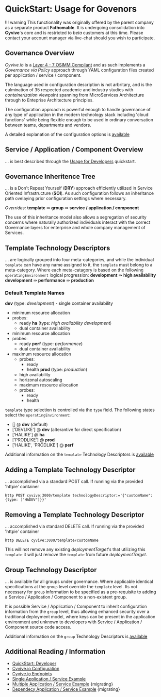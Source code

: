 # QuickStart: Usage for Govenors

!!! warning
    This functionality was originally offered by the parent company as a separate product **Fathomable**. It is undergoing consolidation into **Cyvive**'s core and is restricted to _beta_ customers at this time. Please contact your account manager via live-chat should you wish to participate.

## Governance Overview

_Cyvive.io_ is a [Layer 4 - 7 OSIMM Compliant](http://www.opengroup.org/soa/source-book/osimmv2/p2.htm) and as such implements a _Governance via Policy_ approach through YAML configuration files created per application / service / component.

The language used in configuration description is not arbritary, and is the culmination of 35 respected academic and industry studies with _containerization_ viewpoint spanning from MicroServices Architecture through to Enteprise Architecture principles.

The configuration approach is powerful enough to handle governance of any type of application in the modern technology stack including 'cloud functions' while being flexible enough to be used in ordinary conversation between teams, departments and vendors.

A detailed explanation of the configuration options is [available](../configuration/index.md)

## Service / Application / Component Overview

… is best described through the [Usage for Developers](./developer.md) quickstart.

## Governance Inheritence Tree

… is a Don't Repeat Yourself (**DRY**) approach efficiently utilized in Service Oriented Infrastructure (**SOI**). As such configuration follows an inheritance path ovelaying prior configuration settings where necessary.

_Overrides:_
**template** ⇛ **group** ⇛ **service / application / component**

The use of this inheritance model also allows a segregation of security concerns where naturally authorized individuals interact with the correct Governance layers for enterprise and whole company management of Services.

## Template Technology Descriptors

… are logically grouped into four meta-categories, and while the individual `template` can have any name assigned to it, the `template` must belong to a meta-category. Where each meta-catagory is based on the following `operatingEnvironment` logical progression:
**development** ⇛ **high availability development** ⇛ **performance** ⇛ **production**

### Default Template Names
**dev** (type: _development_)
	- single container availability
  - minimum resource allocation
  - probes:
	  - ready
**ha** (type: _high availability development_)
	- dual container availability
  - minimum resource allocation
  - probes:
	  - ready
**perf** (type: _performance_)
	- dual container availability
  - maximum resource allocation
	- probes:
		- ready
		- health
**prod** (type: _production_)
	- high availability
	- horizonal autoscaling
	- maximum resource allocation
	- probes:
		- ready
		- health

`template` type selection is controlled via the `type` field. The following states select the `operatingEnvironment`:
- [] @ **dev** (default)
- ['DEVLIKE'] @ **dev** (alterantive for direct specification)
- ['HALIKE'] @ **ha**
- ['PRODLIKE'] @ **prod**
- ['HALIKE', 'PRODLIKE'] @ **perf**

Additional information on the `template` Technology Descriptors is [available](../configuration/templates.md)

## Adding a Template Technology Descriptor

… accomplished via a standard POST call. If running via the provided 'httpie' container
```
http POST cyvive:3000/template technologyDescriptor:='{"customName": {type: ["HADEV"]}}'
```

## Removing a Template Technology Descriptor

… accomplished via standard DELETE call. If running via the provided 'httpie' container
```
http DELETE cyvive:3000/template/customName
```

This will not remove any existing _deploymentTarget_'s that utilizing this `template` it will just remove the `template` from future _deploymentTarget_.

## Group Technology Descriptor

… is available for all groups under governance. Where applicable identical specifications at the `group` level override the `template` level. Its not necessary for `group` information to be specified as a pre-requisite to adding a Service / Application / Component to a non-existent group.

It is possible Service / Application / Component to inherit configuration information from the `group` level, thus allowing enhanced security over a traditional deployment model, where keys can be present in the application environment and unknown to developers with Service / Application / Component source code access.

Additional information on the `group` Technology Descriptors is [available](./configuration/groups.md)

## Additional Reading / Information

- [QuickStart: Developer](./developer.md)
- [Cyvive.io Configuration](../../configuration)
- [Cyvive.io Endpoints](../../endpoints)
- [Single Application / Service Example](https://github.com/cyvive/example-singular)
- [Multiple Application / Service Example](https://github.com/cyvive/example-multiple) {migrating}
- [Dependecy Application / Service Example](https://github.com/cyvive/example-dependencies) {migrating}
